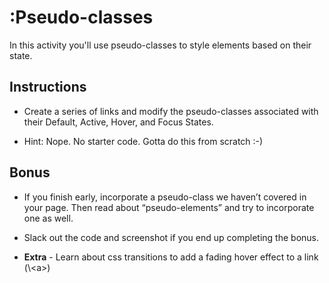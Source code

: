 # :Pseudo-classes

In this activity you'll use pseudo-classes to style elements based on their state.

## Instructions

* Create a series of links and modify the pseudo-classes associated with their Default, Active, Hover, and Focus States.

* Hint: Nope. No starter code. Gotta do this from scratch :-) 

## Bonus

* If you finish early, incorporate a pseudo-class we haven’t covered in your page. Then read about “pseudo-elements” and try to incorporate one as well.

* Slack out the code and screenshot if you end up completing the bonus. 
* **Extra** - Learn about css transitions to add a fading hover effect to a link (\\&lt;a>)